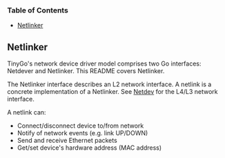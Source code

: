 ### Table of Contents

- [Netlinker](#netlinker)

## Netlinker

TinyGo's network device driver model comprises two Go interfaces: Netdever and
Netlinker.  This README covers Netlinker.

The Netlinker interface describes an L2 network interface.  A netlink is a
concrete implementation of a Netlinker.  See [Netdev](../netdev/) for 
the L4/L3 network interface.

A netlink can:

- Connect/disconnect device to/from network
- Notify of network events (e.g. link UP/DOWN)
- Send and receive Ethernet packets
- Get/set device's hardware address (MAC address)
